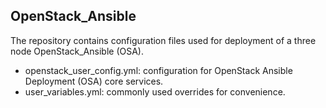## OpenStack_Ansible

The repository contains configuration files used for deployment of a three node OpenStack_Ansible (OSA).

- openstack_user_config.yml: configuration for OpenStack Ansible Deployment (OSA) core services.
- user_variables.yml: commonly used overrides for convenience.
